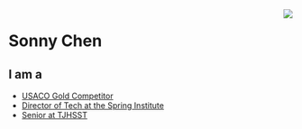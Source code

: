 <a>
<img align="right" src="https://github-readme-stats.vercel.app/api?username=TheXDShrimp&theme=dracula">
</a>

<h1> Sonny Chen </h1>

<h2> I am a </h2>

- [USACO Gold Competitor](http://usaco.org)
- [Director of Tech at the Spring Institute](https://thespringgroup.org)
- [Senior at TJHSST](https://www.linkedin.com/in/sonny-chen-243666269)
